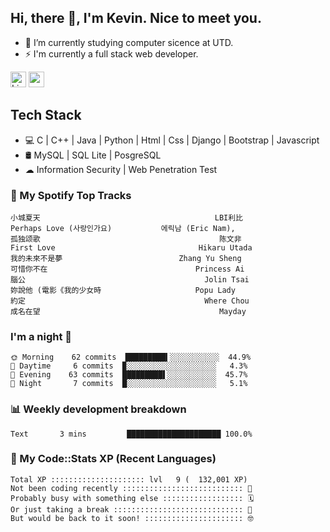 ## Hi, there 👋, I'm Kevin. Nice to meet you.

- 🌱 I’m currently studying computer sicence at UTD.
- ⚡ I'm currently a full stack web developer.

<a href="https://www.linkedin.com/in/kevin12686/"><img alt="LinkedIn" src="https://img.shields.io/badge/linkedin%20-%230077B5.svg?&style=for-the-badge&logo=linkedin&logoColor=white" height=25></a>
<a href="https://www.instagram.com/kevin12686/"><img src="https://img.shields.io/badge/instagram-3f729b?&style=for-the-badge&logo=instagram&logoColor=white" height=25></a>

## Tech Stack

* 💻 C | C++ | Java | Python | Html | Css | Django | Bootstrap | Javascript
* 🛢️ MySQL | SQL Lite | PosgreSQL
* ☁ Information Security | Web Penetration Test

### 🎵 My Spotify Top Tracks

<!-- spotify start -->

```text
小城夏天                                       LBI利比
Perhaps Love (사랑인가요)           에릭남 (Eric Nam),
孤独颂歌                                        陈文非
First Love                                Hikaru Utada
我的未來不是夢                          Zhang Yu Sheng
可惜你不在                                 Princess Ai
腦公                                        Jolin Tsai
妳說他 (電影《我的少女時                     Popu Lady
約定                                        Where Chou
成名在望                                        Mayday
```

<!-- spotify end -->

### I'm a night 🦉

<!-- early_bird start -->

```text
🌞 Morning    62 commits  █████████▍░░░░░░░░░░░  44.9%
🌆 Daytime     6 commits  ▉░░░░░░░░░░░░░░░░░░░░   4.3%
🌃 Evening    63 commits  █████████▌░░░░░░░░░░░  45.7%
🌙 Night       7 commits  █░░░░░░░░░░░░░░░░░░░░   5.1%
```

<!-- early_bird end -->

### 📊 Weekly development breakdown

<!-- code_time start -->

```text
Text       3 mins         █████████████████████ 100.0%
```

<!-- code_time end -->

### 🧰 My Code::Stats XP (Recent Languages)

<!-- codestats start -->

```text
Total XP ::::::::::::::::::::: lvl   9 (  132,001 XP) 
Not been coding recently ::::::::::::::::::::::::::: 🙈
Probably busy with something else :::::::::::::::::: 🗓
Or just taking a break ::::::::::::::::::::::::::::: 🌴
But would be back to it soon! :::::::::::::::::::::: 🤓
```

<!-- codestats end -->
